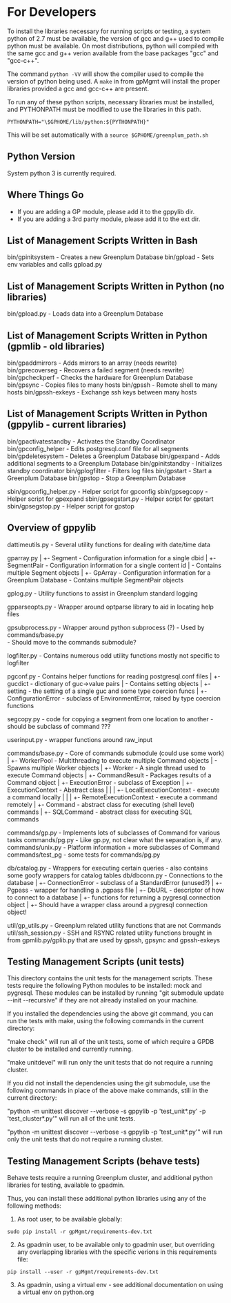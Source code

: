 # For Developers

To install the libraries necessary for running scripts or testing, a system python of 2.7 must be available, the version of gcc and g++ used to compile python must be available.
On most distributions, python will compiled with the same gcc and g++ verion available from the base packages "gcc" and "gcc-c++".

The command `python -VV` will show the compiler used to compile the version of python being used.
A `make` in from gpMgmt will install the proper libraries provided a gcc and gcc-c++ are present.

To run any of these python scripts, necessary libraries must be installed, and PYTHONPATH must be modified to use the libraries in this path.

```
PYTHONPATH="\$GPHOME/lib/python:${PYTHONPATH}"
```

This will be set automatically with a `source $GPHOME/greenplum_path.sh`


## Python Version

System python 3 is currently required.


Where Things Go
---------------

* If you are adding a GP module, please add it to the gppylib dir.
* If you are adding a 3rd party module, please add it to the ext dir.

List of Management Scripts Written in Bash
------------------------------------------
bin/gpinitsystem        -  Creates a new Greenplum Database
bin/gpload              -  Sets env variables and calls gpload.py


List of Management Scripts Written in Python (no libraries)
-----------------------------------------------------------
bin/gpload.py           -  Loads data into a Greenplum Database


List of Management Scripts Written in Python (gpmlib - old libraries)
---------------------------------------------------------------------
bin/gpaddmirrors        -  Adds mirrors to an array (needs rewrite)
bin/gprecoverseg        -  Recovers a failed segment (needs rewrite)
bin/gpcheckperf         -  Checks the hardware for Greenplum Database
bin/gpsync              -  Copies files to many hosts
bin/gpssh               -  Remote shell to many hosts
bin/gpssh-exkeys        -  Exchange ssh keys between many hosts


List of Management Scripts Written in Python (gppylib - current libraries)
--------------------------------------------------------------------------
bin/gpactivatestandby   -  Activates the Standby Coordinator
bin/gpconfig_helper     -  Edits postgresql.conf file for all segments
bin/gpdeletesystem      -  Deletes a Greenplum Database
bin/gpexpand            -  Adds additional segments to a Greenplum Database
bin/gpinitstandby       -  Initializes standby coordinator
bin/gplogfilter         -  Filters log files
bin/gpstart             -  Start a Greenplum Database
bin/gpstop              -  Stop a Greenplum Database

sbin/gpconfig_helper.py -  Helper script for gpconfig
sbin/gpsegcopy          -  Helper script for gpexpand
sbin/gpsegstart.py      -  Helper script for gpstart
sbin/gpsegstop.py       -  Helper script for gpstop


Overview of gppylib
-------------------

dattimeutils.py  -  Several utility functions for dealing with date/time data

gparray.py
   |
   +-  Segment      - Configuration information for a single dbid
   |
   +-  SegmentPair - Configuration information for a single content id
   |     \-  Contains multiple Segment objects
   |
   +-  GpArray   - Configuration information for a Greenplum Database
         \-  Contains multiple SegmentPair objects

gplog.py         - Utility functions to assist in Greenplum standard logging

gpparseopts.py   - Wrapper around optparse library to aid in locating help files

gpsubprocess.py  - Wrapper around python subprocess (?) 
   \- Used by commands/base.py   
    - Should move to the commands submodule? 

logfilter.py     - Contains numerous odd utility functions mostly not specific to logfilter

pgconf.py        - Contains helper functions for reading postgresql.conf files
  |
  +- gucdict      - dictionary of guc->value pairs
  |    \- Contains setting objects
  |
  +- setting      - the setting of a single guc and some type coercion funcs
  |
  +- ConfigurationError - subclass of EnvironmentError, raised by type coercion functions

segcopy.py        - code for copying a segment from one location to another
    \- should be subclass of command ???

userinput.py      - wrapper functions around raw_input

commands/base.py  - Core of commands submodule  (could use some work)
  |
  +- WorkerPool    - Multithreading to execute multiple Command objects
  |     \- Spawns multiple Worker objects
  |
  +- Worker        - A single thread used to execute Command objects
  |
  +- CommandResult - Packages results of a Command object
  |
  +- ExecutionError - subclass of Exception
  |
  +- ExecutionContext - Abstract class
  |    |
  |    +- LocalExecutionContext - execute a command locally
  |    |
  |    +- RemoteExecutionContext - execute a command remotely
  |
  +- Command       - abstract class for executing (shell level) commands
  |
  +- SQLCommand    - abstract class for executing SQL commands

commands/gp.py     - Implements lots of subclasses of Command for various tasks
commands/pg.py     - Like gp.py, not clear what the separation is, if any.
commands/unix.py   - Platform information + more subclasses of Command
commands/test_pg   - some tests for commands/pg.py
  
db/catalog.py      - Wrappers for executing certain queries
   \- also contains some goofy wrappers for catalog tables
db/dbconn.py       - Connections to the database
  |
  +- ConnectionError - subclass of a StandardError (unused?)
  |
  +- Pgpass        - wrapper for handling a .pgpass file
  |
  +- DbURL         - descriptor of how to connect to a database
  |
  +- functions for returning a pygresql.connection object
  |
  +- Should have a wrapper class around a pygresql connection object!

util/gp_utils.py     - Greenplum related utility functions that are not Commands
util/ssh_session.py  - SSH and RSYNC related utility functions brought in from gpmlib.py/gplib.py
                       that are used by gpssh, gpsync and gpssh-exkeys


## Testing Management Scripts (unit tests)

This directory contains the unit tests for the management scripts. These tests
require the following Python modules to be installed: mock and pygresql.
These modules can be installed by running "git submodule update --init --recursive"
if they are not already installed on your machine.

If you installed the dependencies using the above git command, you can run the tests with
make, using the following commands in the current directory:

"make check" will run all of the unit tests, some of which require a GPDB cluster to
be installed and currently running.

"make unitdevel" will run only the unit tests that do not require a running cluster.


If you did not install the dependencies using the git submodule, use the following commands in
place of the above make commands, still in the current directory:

"python -m unittest discover --verbose -s gppylib -p 'test_unit*.py' -p 'test_cluster*.py'" will
run all of the unit tests.

"python -m unittest discover --verbose -s gppylib -p 'test_unit*.py'" will run only the unit
tests that do not require a running cluster.

## Testing Management Scripts (behave tests)

Behave tests require a running Greenplum cluster, and additional python libraries for testing, available to gpadmin.

Thus, you can install these additional python libraries using any of the following methods:

1. As root user, to be available globally:

```
sudo pip install -r gpMgmt/requirements-dev.txt
```

2. As gpadmin user, to be available only to gpadmin user, but overriding any overlapping libraries with the specific verions in this requirements file:

```
pip install --user -r gpMgmt/requirements-dev.txt
```

3. As gpadmin, using a virtual env - see additional documentation on using a virtual env on python.org
